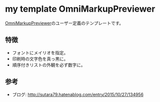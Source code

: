 # my template OmniMarkupPreviewer

[OmniMarkupPreviewer](https://github.com/timonwong/OmniMarkupPreviewer)のユーザー定義のテンプレートです。

## 特徴
- フォントにメイリオを指定。
- 印刷時の文字色を真っ黒に。
- 順序付きリストの外観を必ず数字に。

## 参考
- ブログ: http://sutara79.hatenablog.com/entry/2015/10/27/134956